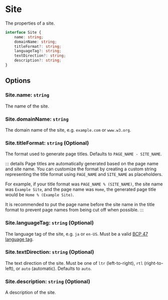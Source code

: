 # Site

The properties of a site.

```ts
interface Site {
	name: string;
	domainName: string;
	titleFormat?: string;
	languageTag?: string;
	textDirection?: string;
	description?: string;
}
```

## Options

### Site.name: `string`

The name of the site.

### Site.domainName: `string`

The domain name of the site, e.g. `example.com` or `www.w3.org`.

### Site.titleFormat: `string` (Optional)

The format used to generate page titles. Defaults to `PAGE_NAME - SITE_NAME`.

::: details
Page titles are automatically generated based on the page name and site name. You can customize the format by creating a custom string representing the title format using `PAGE_NAME` and `SITE_NAME` as placeholders.

For example, if your title format was `PAGE_NAME % (SITE_NAME)`, the site name was `Example Site`, and the page name was `Home`, the generated page title would be `Home % (Example Site)`.

It is recommended to put the page name before the site name in the title format to prevent page names from being cut off when possible.
:::

### Site.languageTag: `string` (Optional)

The language tag of the site, e.g. `ja` or `en-US`. Must be a valid [BCP 47 language tag](https://wikipedia.org/wiki/IETF_language_tag).

### Site.textDirection: `string` (Optional)

The text direction of the site. Must be one of `ltr` (left-to-right), `rtl` (right-to-left), or `auto` (automatic). Defaults to `auto`.

### Site.description: `string` (Optional)

A description of the site.
